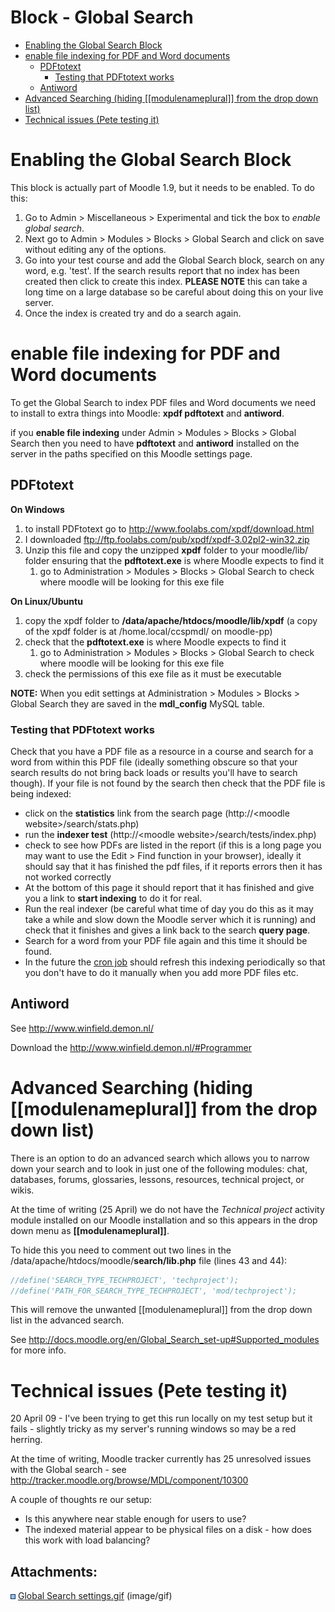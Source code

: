 # Block - Global Search

-   [Enabling the Global Search Block](#BlockGlobalSearch-EnablingtheGlobalSearchBlock)
-   [enable file indexing for PDF and Word documents](#BlockGlobalSearch-enablefileindexingforPDFandWorddocuments)
    -   [PDFtotext](#BlockGlobalSearch-PDFtotext)
        -   [Testing that PDFtotext works](#BlockGlobalSearch-TestingthatPDFtotextworks)
    -   [Antiword](#BlockGlobalSearch-Antiword)
-   [Advanced Searching (hiding \[\[modulenameplural\]\] from the drop down list)](#BlockGlobalSearch-AdvancedSearching(hiding%5B%5Bmodulenameplural%5D%5Dfromthedropdownlist))
-   [Technical issues (Pete testing it)](#BlockGlobalSearch-Technicalissues(Petetestingit))

# Enabling the Global Search Block

This block is actually part of Moodle 1.9, but it needs to be enabled. To do this:

1.  Go to Admin &gt; Miscellaneous &gt; Experimental and tick the box to *enable global search*.
2.  Next go to Admin &gt; Modules &gt; Blocks &gt; Global Search and click on save without editing any of the options.
3.  Go into your test course and add the Global Search block, search on any word, e.g. 'test'. If the search results report that no index has been created then click to create this index.
    **PLEASE NOTE** this can take a long time on a large database so be careful about doing this on your live server.
4.  Once the index is created try and do a search again.

# enable file indexing for PDF and Word documents

To get the Global Search to index PDF files and Word documents we need to install to extra things into Moodle: **xpdf pdftotext** and **antiword**.

if you **enable file indexing** under Admin &gt; Modules &gt; Blocks &gt; Global Search then you need to have **pdftotext** and **antiword** installed on the server in the paths specified on this Moodle settings page.

## PDFtotext

**On Windows**

1.  to install PDFtotext go to <http://www.foolabs.com/xpdf/download.html>
2.  I downloaded <ftp://ftp.foolabs.com/pub/xpdf/xpdf-3.02pl2-win32.zip>
3.  Unzip this file and copy the unzipped **xpdf** folder to your moodle/lib/ folder ensuring that the **pdftotext.exe** is where Moodle expects to find it
    1.  go to Administration &gt; Modules &gt; Blocks &gt; Global Search to check where moodle will be looking for this exe file

**On Linux/Ubuntu**

1.  copy the xpdf folder to **/data/apache/htdocs/moodle/lib/xpdf** (a copy of the xpdf folder is at /home.local/ccspmdl/ on moodle-pp)
2.  check that the **pdftotext.exe** is where Moodle expects to find it
    1.  go to Administration &gt; Modules &gt; Blocks &gt; Global Search to check where moodle will be looking for this exe file
3.  check the permissions of this exe file as it must be executable

**NOTE:** When you edit settings at Administration &gt; Modules &gt; Blocks &gt; Global Search they are saved in the **mdl\_config** MySQL table.

### Testing that PDFtotext works

Check that you have a PDF file as a resource in a course and search for a word from within this PDF file (ideally something obscure so that your search results do not bring back loads or results you'll have to search though). If your file is not found by the search then check that the PDF file is being indexed:

-   click on the **statistics** link from the search page (http://&lt;moodle website&gt;/search/stats.php)
-   run the **indexer test** (http://&lt;moodle website&gt;/search/tests/index.php)
-   check to see how PDFs are listed in the report (if this is a long page you may want to use the Edit &gt; Find function in your browser), ideally it should say that it has finished the pdf files, if it reports errors then it has not worked correctly
-   At the bottom of this page it should report that it has finished and give you a link to **start indexing** to do it for real.
-   Run the real indexer (be careful what time of day you do this as it may take a while and slow down the Moodle server which it is running) and check that it finishes and gives a link back to the search **query page**.
-   Search for a word from your PDF file again and this time it should be found.
-   In the future the [cron job](cron_job) should refresh this indexing periodically so that you don't have to do it manually when you add more PDF files etc.

## Antiword

See <http://www.winfield.demon.nl/>

Download the <http://www.winfield.demon.nl/#Programmer>

# Advanced Searching (hiding \[\[modulenameplural\]\] from the drop down list)

There is an option to do an advanced search which allows you to narrow down your search and to look in just one of the following modules: chat, databases, forums, glossaries, lessons, resources, technical project, or wikis.

At the time of writing (25 April) we do not have the *Technical project* activity module installed on our Moodle installation and so this appears in the drop down menu as **\[\[modulenameplural\]\]**.

To hide this you need to comment out two lines in the /data/apache/htdocs/moodle/**search/lib.php** file (lines 43 and 44):

``` java
//define('SEARCH_TYPE_TECHPROJECT', 'techproject');
//define('PATH_FOR_SEARCH_TYPE_TECHPROJECT', 'mod/techproject');
```

This will remove the unwanted \[\[modulenameplural\]\] from the drop down list in the advanced search.

See <http://docs.moodle.org/en/Global_Search_set-up#Supported_modules> for more info. 

# Technical issues (Pete testing it)

20 April 09 - I've been trying to get this run locally on my test setup but it fails - slightly tricky as my server's running windows so may be a red herring.

At the time of writing, Moodle tracker currently has 25 unresolved issues with the Global search - see <http://tracker.moodle.org/browse/MDL/component/10300>

A couple of thoughts re our setup:

-   Is this anywhere near stable enough for users to use?
-   The indexed material appear to be physical files on a disk - how does this work with load balancing?

## Attachments:

<img src="images/icons/bullet_blue.gif" width="8" height="8" /> [Global Search settings.gif](attachments/2031762/2097174.gif) (image/gif)

